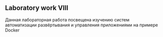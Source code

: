 ## Laboratory work VIII

Данная лабораторная работа посвещена изучению систем автоматизации развёртывания и управления приложениями на примере Docker
